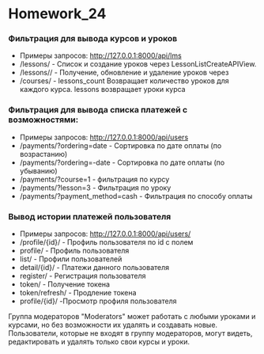 # Homework_24

### Фильтрация для вывода курсов и уроков
- Примеры запросов: http://127.0.0.1:8000/api/lms
- /lessons/ - Список и создание уроков через LessonListCreateAPIView.
- /lessons/<id>/ - Получение, обновление и удаление уроков через 
- /courses/ - lessons_count Возвращает количество уроков для каждого курса. lessons возвращает уроки курса


### Фильтрация для вывода списка платежей с возможностями:
- Примеры запросов: http://127.0.0.1:8000/api/users 
- /payments/?ordering=date - Сортировка по дате оплаты (по возрастанию)
- /payments/?ordering=-date - Сортировка по дате оплаты (по убыванию)
- /payments/?course=1 - фильтрация по курсу
- /payments/?lesson=3 - Фильтрация по уроку
- /payments/?payment_method=cash - Фильтрация по способу оплаты

### Вывод истории платежей пользователя
- Примеры запросов: http://127.0.0.1:8000/api/users/
- /profile/{id}/ - Профиль пользователя по id с полем
- profile/ - Профиль пользователя
- list/ - Профили пользователей
- detail/{id}/ - Платежи данного пользователя
- register/ - Регистрация пользователя 
- token/ - Получение токена
- token/refresh/ - Продление токена
- profile/{id}/ -Просмотр профиля пользователя


Группа модераторов "Moderators" может работать с любыми уроками и курсами, но без возможности их удалять и создавать новые.
Пользователи, которые не входят в группу модераторов, могут видеть, редактировать и удалять только свои курсы и уроки.
